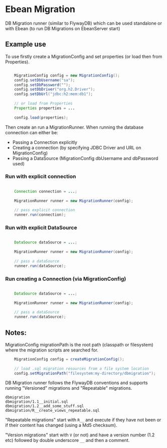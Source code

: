 # Ebean Migration
DB Migration runner (similar to FlywayDB) which can be used standalone or with Ebean (to run DB Migrations on EbeanServer start)

## Example use
To use firstly create a MigrationConfig and set properties (or load then from Properties).
```java

    MigrationConfig config = new MigrationConfig();
    config.setDbUsername("sa");
    config.setDbPassword("");
    config.setDbDriver("org.h2.Driver");
    config.setDbUrl("jdbc:h2:mem:db1");
    
    // or load from Properties
    Properties properties = ...
    
    config.load(properties);

```
Then create an run a MigrationRunner. When running the database connection can either be:
- Passing a Connection explicitly
- Creating a connection (by specifying JDBC Driver and URL on MigrationConfig)
- Passing a DataSource (MigrationConfig dbUsername and dbPassword used)

### Run with explicit connection
```java

    Connection connection = ...;
    
    MigrationRunner runner = new MigrationRunner(config);
    
    // pass explicit connection
    runner.run(connection);
```

### Run with explicit DataSource
```java

    DataSource dataSource = ...;
    
    MigrationRunner runner = new MigrationRunner(config);
    
    // pass a dataSource
    runner.run(dataSource);
```

### Run creating a Connection (via MigrationConfig)
```java

    DataSource dataSource = ...;
    
    MigrationRunner runner = new MigrationRunner(config);
    
    // pass a dataSource
    runner.run(dataSource);
```

## Notes:
MigrationConfig migrationPath is the root path (classpath or filesystem) where the migration scripts are searched for. 

```java
    MigrationConfig config = createMigrationConfig();
    
    // load .sql migration resources from a file system location
    config.setMigrationPath("filesystem:my-directory/dbmigration");
```

DB Migration runner follows the FlywayDB conventions and supports running "Versioned" migrations and "Repeatable" migrations.

```console
dbmigration
dbmigration/1.1__initial.sql
dbmigration/1.2__add_some_stuff.sql
dbmigration/R__create_views_repeatable.sql
```
"Repeatable migrations" start with `R__` and execute if they have not been or if their content has changed (using a Md5 checksum).

"Version migrations" start with `V` (or not) and have a version number (1.2 etc) followed by double underscore `__` and then a comment.

